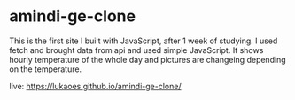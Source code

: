 # amindi-ge-clone
This is the first site I built with JavaScript, after 1 week of studying. I used fetch and brought data from api and used simple JavaScript.
It shows hourly temperature of the whole day and pictures are changeing depending on the temperature.


live: https://lukaoes.github.io/amindi-ge-clone/
